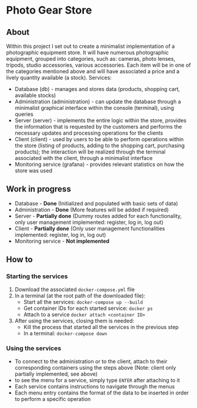 # Photo Gear Store
## About
Within this project I set out to create a minimalist implementation of a
photographic equipment store. It will have numerous photographic equipment,
grouped into categories, such as: cameras, photo lenses, tripods, studio
accessories, various accessories. Each item will be in one of the categories
mentioned above and will have associated a price and a lively quantity available
(a stock).
Services:
* Database (db) - manages and stores data (products, shopping cart, available stocks)
* Administration (administration) - can update the database through a minimalist graphical interface within the console (terminal), using queries
* Server (server) - implements the entire logic within the store, provides the information that is requested by the customers and performs the necessary updates and processing operations for the clients
* Client (client) - used by users to be able to perform operations within the store (listing of products, adding to the shopping cart, purchasing products); the interaction will be realized through the terminal associated with the client, through a minimalist interface
* Monitoring service (grafana) - provides relevant statistics on how the store was used
## Work in progress
* Database - **Done** (Initialized and populated with basic sets of data)
* Administration - **Done** (More features will be added if required)
* Server - **Partially done** (Dummy routes added for each functionality, only user management implemented: register, log in, log out)
* Client - **Partially done** (Only user management functionalities implemented: register, log in, log out)
* Monitoring service - **Not implemented**
## How to
### Starting the services
1. Download the associated `docker-compose.yml` file
2. In a terminal (at the root path of the downloaded file):
   - Start all the services: `docker-compose up --build`
   - Get container IDs for each started service: `docker ps`
   - Attach to a service  `docker attach <container ID>`
3. After using the services, closing them is needed:
   - Kill the process that started all the services in the previous step
   - In a terminal: `docker-compose down`
### Using the services
* To connect to the administration or to the client, attach to their corresponding containers using the steps above (Note: client only partially implemented, see above)
* to see the menu for a service, simply type `ENTER` after attaching to it
* Each service contains instructions to navigate through the menus
* Each menu entry contains the format of the data to be inserted in order to perform a specific operation

